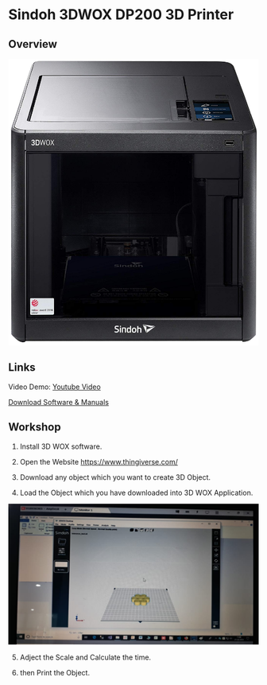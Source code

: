 # Sindoh 3DWOX DP200 3D Printer

## Overview

![Sindoh](images/3dwoxdp200.jpg)
## Links

Video Demo: [Youtube Video](https://www.youtube.com/watch?v=6N3RZ3_pfWE)

[Download Software & Manuals](https://3dprinter.sindoh.com/support/downloads/DP200)
## Workshop

1. Install 3D WOX software.  

2. Open the Website https://www.thingiverse.com/  

3. Download any object which you want to create 3D Object.  

4. Load the Object which you have downloaded into 3D WOX Application. 

![Sindhoe](images/3dwox1.jpg) 

5. Adject the Scale and Calculate the time. 

6. then Print the Object.